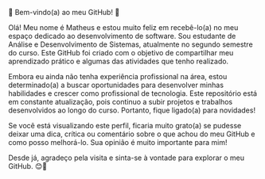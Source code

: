 👋 Bem-vindo(a) ao meu GitHub! 👋

Olá! Meu nome é Matheus e estou muito feliz em recebê-lo(a) no meu espaço dedicado ao desenvolvimento de software. Sou estudante de Análise e Desenvolvimento de Sistemas, atualmente no segundo semestre do curso. Este GitHub foi criado com o objetivo de compartilhar meu aprendizado prático e algumas das atividades que tenho realizado.

Embora eu ainda não tenha experiência profissional na área, estou determinado(a) a buscar oportunidades para desenvolver minhas habilidades e crescer como profissional de tecnologia. Este repositório está em constante atualização, pois continuo a subir projetos e trabalhos desenvolvidos ao longo do curso. Portanto, fique ligado(a) para novidades!

Se você está visualizando este perfil, ficaria muito grato(a) se pudesse deixar uma dica, crítica ou comentário sobre o que achou do meu GitHub e como posso melhorá-lo. Sua opinião é muito importante para mim!

Desde já, agradeço pela visita e sinta-se à vontade para explorar o meu GitHub. 😊🚀

